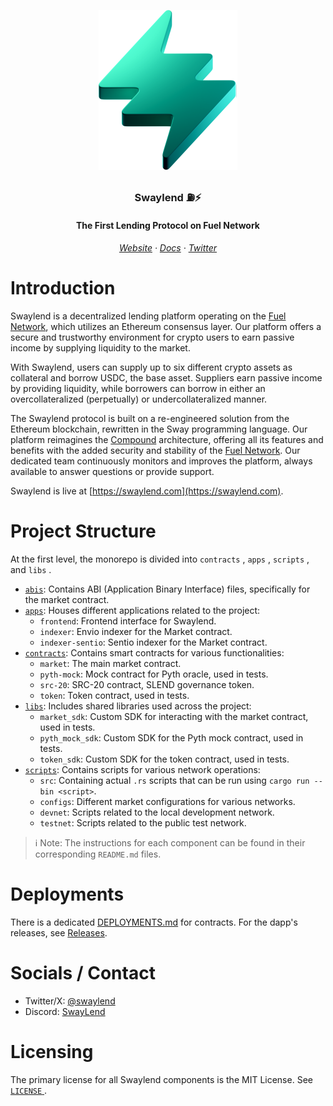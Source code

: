 <div align="center" id="logo">

![Swaylend](assets/svg/logo.svg)

<h3>Swaylend ⛽️⚡️</h3>

<h4>The First Lending Protocol on Fuel Network</h4>

</div>

<h6 align="center">
  <a target="_blank" href="https://swaylend.com">Website</a>
  ·
  <a target="_blank" href="https://docs.swaylend.com/">Docs</a>
  ·
  <a target="_blank" href="https://x.com/swaylend">Twitter</a>
</h6>

# Introduction

Swaylend is a decentralized lending platform operating on the [Fuel Network](https://fuel.network), which utilizes an Ethereum consensus layer. Our platform offers a secure and trustworthy environment for crypto users to earn passive income by supplying liquidity to the market.

With Swaylend, users can supply up to six different crypto assets as collateral and borrow USDC, the base asset. Suppliers earn passive income by providing liquidity, while borrowers can borrow in either an overcollateralized (perpetually) or undercollateralized manner.

The Swaylend protocol is built on a re-engineered solution from the Ethereum blockchain, rewritten in the Sway programming language. Our platform reimagines the [Compound](https://compound.finance/) architecture, offering all its features and benefits with the added security and stability of the [Fuel Network](https://fuel.network). Our dedicated team continuously monitors and improves the platform, always available to answer questions or provide support.

Swaylend is live at [https://swaylend.com](https://swaylend.com).

# Project Structure

At the first level, the monorepo is divided into `contracts` , `apps` , `scripts` , and `libs` .

* [`abis`](/abis/): Contains ABI (Application Binary Interface) files, specifically for the market contract.
* [`apps`](/apps/): Houses different applications related to the project:
  + `frontend`: Frontend interface for Swaylend.
  + `indexer`: Envio indexer for the Market contract.
  + `indexer-sentio`: Sentio indexer for the Market contract.
* [`contracts`](/contracts/): Contains smart contracts for various functionalities:
  + `market`: The main market contract.
  + `pyth-mock`: Mock contract for Pyth oracle, used in tests.
  + `src-20`: SRC-20 contract, SLEND governance token.
  + `token`: Token contract, used in tests.
* [`libs`](/libs/): Includes shared libraries used across the project:
  + `market_sdk`: Custom SDK for interacting with the market contract, used in tests.
  + `pyth_mock_sdk`: Custom SDK for the Pyth mock contract, used in tests.
  + `token_sdk`: Custom SDK for the token contract, used in tests.
* [`scripts`](/scripts/): Contains scripts for various network operations:
  + `src`: Containing actual `.rs` scripts that can be run using `cargo run --bin <script>`.
  + `configs`: Different market configurations for various networks.
  + `devnet`: Scripts related to the local development network.
  + `testnet`: Scripts related to the public test network.
 

> ℹ️ Note: The instructions for each component can be found in their corresponding `README.md` files.

# Deployments

There is a dedicated [DEPLOYMENTS.md](DEPLOYMENTS.md) for contracts. For the dapp's releases, see [Releases](https://github.com/Swaylend/swaylend-monorepo/releases).

# Socials / Contact
* Twitter/X: [@swaylend](https://x.com/swaylend)
* Discord: [SwayLend](https://discord.gg/7N796pdHNk)
# Licensing

The primary license for all Swaylend components is the MIT License. See [ `LICENSE` ](/LICENSE) .
